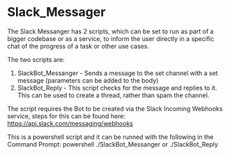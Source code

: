 # Slack_Messager

The Slack Messanger has 2 scripts, which can be set to run as part of a bigger codebase or as a service, to inform the user directly in a specific chat of the progress of a task or other use cases.

The two scripts are: 

1. SlackBot_Messanger - Sends a message to the set channel with a set message (parameters can be added to the body)
2. SlackBot_Reply - This script checks for the message and replies to it. This can be used to create a thread, rather than spam the channel. 

The script requires the Bot to be created via the Slack Incoming Webhooks service, steps for this can be found here:
https://api.slack.com/messaging/webhooks

This is a powershell script and it can be runned with the following in the Command Prompt: powershell ./SlackBot_Messanger or ./SlackBot_Reply
